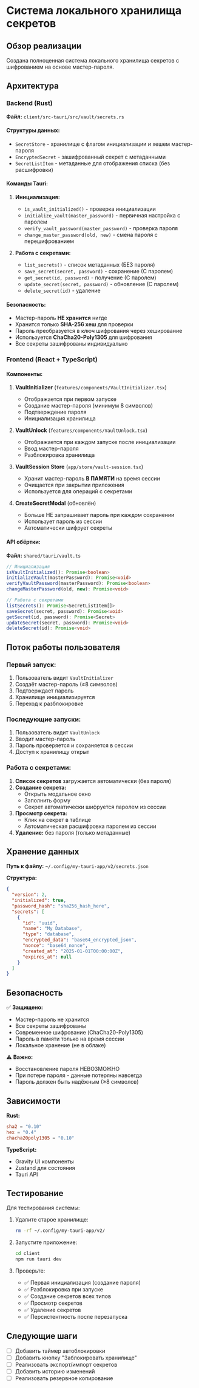 # Система локального хранилища секретов

## Обзор реализации

Создана полноценная система локального хранилища секретов с шифрованием на основе мастер-пароля.

## Архитектура

### Backend (Rust)

**Файл:** `client/src-tauri/src/vault/secrets.rs`

#### Структуры данных:
- `SecretStore` - хранилище с флагом инициализации и хешем мастер-пароля
- `EncryptedSecret` - зашифрованный секрет с метаданными
- `SecretListItem` - метаданные для отображения списка (без расшифровки)

#### Команды Tauri:
1. **Инициализация:**
   - `is_vault_initialized()` - проверка инициализации
   - `initialize_vault(master_password)` - первичная настройка с паролем
   - `verify_vault_password(master_password)` - проверка пароля
   - `change_master_password(old, new)` - смена пароля с перешифрованием

2. **Работа с секретами:**
   - `list_secrets()` - список метаданных (БЕЗ пароля)
   - `save_secret(secret, password)` - сохранение (С паролем)
   - `get_secret(id, password)` - получение (С паролем)
   - `update_secret(secret, password)` - обновление (С паролем)
   - `delete_secret(id)` - удаление

#### Безопасность:
- Мастер-пароль **НЕ хранится** нигде
- Хранится только **SHA-256 хеш** для проверки
- Пароль преобразуется в ключ шифрования через хеширование
- Используется **ChaCha20-Poly1305** для шифрования
- Все секреты зашифрованы индивидуально

### Frontend (React + TypeScript)

#### Компоненты:

1. **VaultInitializer** (`features/components/VaultInitializer.tsx`)
   - Отображается при первом запуске
   - Создание мастер-пароля (минимум 8 символов)
   - Подтверждение пароля
   - Инициализация хранилища

2. **VaultUnlock** (`features/components/VaultUnlock.tsx`)
   - Отображается при каждом запуске после инициализации
   - Ввод мастер-пароля
   - Разблокировка хранилища

3. **VaultSession Store** (`app/store/vault-session.tsx`)
   - Хранит мастер-пароль **В ПАМЯТИ** на время сессии
   - Очищается при закрытии приложения
   - Используется для операций с секретами

4. **CreateSecretModal** (обновлён)
   - Больше НЕ запрашивает пароль при каждом сохранении
   - Использует пароль из сессии
   - Автоматически шифрует секреты

#### API обёртки:

**Файл:** `shared/tauri/vault.ts`

```typescript
// Инициализация
isVaultInitialized(): Promise<boolean>
initializeVault(masterPassword): Promise<void>
verifyVaultPassword(masterPassword): Promise<boolean>
changeMasterPassword(old, new): Promise<void>

// Работа с секретами
listSecrets(): Promise<SecretListItem[]>
saveSecret(secret, password): Promise<void>
getSecret(id, password): Promise<Secret>
updateSecret(secret, password): Promise<void>
deleteSecret(id): Promise<void>
```

## Поток работы пользователя

### Первый запуск:
1. Пользователь видит `VaultInitializer`
2. Создаёт мастер-пароль (≥8 символов)
3. Подтверждает пароль
4. Хранилище инициализируется
5. Переход к разблокировке

### Последующие запуски:
1. Пользователь видит `VaultUnlock`
2. Вводит мастер-пароль
3. Пароль проверяется и сохраняется в сессии
4. Доступ к хранилищу открыт

### Работа с секретами:
1. **Список секретов** загружается автоматически (без пароля)
2. **Создание секрета:**
   - Открыть модальное окно
   - Заполнить форму
   - Секрет автоматически шифруется паролем из сессии
3. **Просмотр секрета:**
   - Клик на секрет в таблице
   - Автоматическая расшифровка паролем из сессии
4. **Удаление:** без пароля (только метаданные)

## Хранение данных

**Путь к файлу:** `~/.config/my-tauri-app/v2/secrets.json`

**Структура:**
```json
{
  "version": 2,
  "initialized": true,
  "password_hash": "sha256_hash_here",
  "secrets": [
    {
      "id": "uuid",
      "name": "My Database",
      "type": "database",
      "encrypted_data": "base64_encrypted_json",
      "nonce": "base64_nonce",
      "created_at": "2025-01-01T00:00:00Z",
      "expires_at": null
    }
  ]
}
```

## Безопасность

✅ **Защищено:**
- Мастер-пароль не хранится
- Все секреты зашифрованы
- Современное шифрование (ChaCha20-Poly1305)
- Пароль в памяти только на время сессии
- Локальное хранение (не в облаке)

⚠️ **Важно:**
- Восстановление пароля НЕВОЗМОЖНО
- При потере пароля - данные потеряны навсегда
- Пароль должен быть надёжным (≥8 символов)

## Зависимости

**Rust:**
```toml
sha2 = "0.10"
hex = "0.4"
chacha20poly1305 = "0.10"
```

**TypeScript:**
- Gravity UI компоненты
- Zustand для состояния
- Tauri API

## Тестирование

Для тестирования системы:

1. Удалите старое хранилище:
   ```bash
   rm -rf ~/.config/my-tauri-app/v2/
   ```

2. Запустите приложение:
   ```bash
   cd client
   npm run tauri dev
   ```

3. Проверьте:
   - ✅ Первая инициализация (создание пароля)
   - ✅ Разблокировка при запуске
   - ✅ Создание секретов всех типов
   - ✅ Просмотр секретов
   - ✅ Удаление секретов
   - ✅ Персистентность после перезапуска

## Следующие шаги

- [ ] Добавить таймер автоблокировки
- [ ] Добавить кнопку "Заблокировать хранилище"
- [ ] Реализовать экспорт/импорт секретов
- [ ] Добавить историю изменений
- [ ] Реализовать резервное копирование
